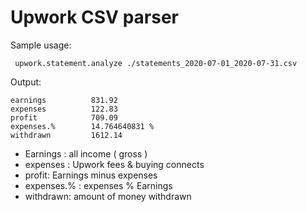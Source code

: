 Upwork CSV parser
=======

Sample usage:

` upwork.statement.analyze ./statements_2020-07-01_2020-07-31.csv`

Output:

```
earnings          831.92
expenses          122.83
profit            709.09
expenses.%        14.764640831 %
withdrawn         1612.14
```

- Earnings :  all income ( gross )
- expenses :   Upwork fees & buying connects
- profit:   Earnings minus expenses
- expenses.% : expenses % Earnings
- withdrawn:    amount of money withdrawn


